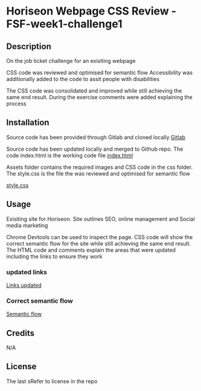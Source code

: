 # Horiseon Webpage CSS Review - FSF-week1-challenge1


## Description

On the job ticket challenge for an exisiting webpage

CSS code was reviewed and optimised for semantic flow
Accessibility was additionally added to the code to assit people with disabilities 

The CSS code was consolidated and improved while still achieving the same end result. During the exercise comments were added explaining the process

## Installation

Source code has been provided through Gitlab and cloned locally
[Gitlab](https://git.bootcampcontent.com/University-of-Sydney/USYD-VIRT-FSF-PT-05-2023-U-LOLC/-/tree/main/01-HTML-Git-CSS/02-Challenge)

Source code has been updated locally and merged to Github repo. The code index.html is the working code file
[index.html](https://github.com/jarrodbb/FSF-challenge1-week1)

Assets folder contains the required images and CSS code in the css folder. The style.css is the file the was reviewed and optimised for semantic flow

[style.css](https://github.com/jarrodbb/FSF-challenge1-week1)

## Usage

Exisiting site for Horiseon. Site outlines SEO, online management and Social media marketing

Chrome Devtools can be used to inspect the page. CSS code will show the correct semantic flow for the site while still achieving the same end result. The HTML code and comments explain the areas that were updated including the links to ensure they work


### updated links

[Links updated](assets/images/links.png)

### Correct semantic flow 

[Semantic flow](assets/images/semantic-flow.png)

## Credits

N/A

## License

The last sRefer to license in the repo

